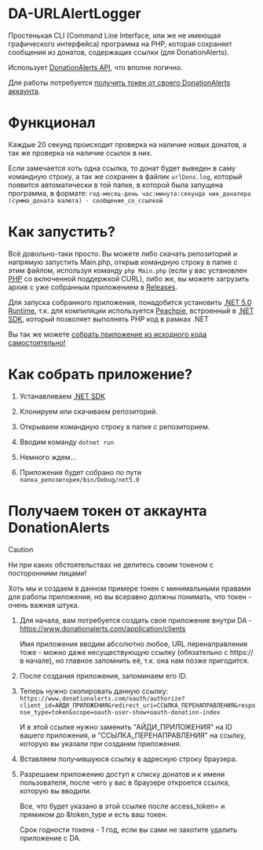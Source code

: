 # DA-URLAlertLogger
Простенькая CLI (Command Line Interface, или же не имеющая графического интерфейса) программа на PHP, которая сохраняет сообщения из донатов, содержащих ссылки (для DonationAlerts).

Использует [DonationAlerts API](https://www.donationalerts.com/apidoc), что вполне логично.

Для работы потребуется [получить токен от своего DonationAlerts аккаунта](https://github.com/kotyaralih/DA-URLAlertLogger?tab=readme-ov-file#%D0%BF%D0%BE%D0%BB%D1%83%D1%87%D0%B0%D0%B5%D0%BC-%D1%82%D0%BE%D0%BA%D0%B5%D0%BD-%D0%BE%D1%82-%D0%B0%D0%BA%D0%BA%D0%B0%D1%83%D0%BD%D1%82%D0%B0-donationalerts).

# Функционал
Каждые 20 секунд происходит проверка на наличие новых донатов, а так же проверка на наличие ссылок в них.

Если замечается хоть одна ссылка, то донат будет выведен в саму командную строку, а так же сохранен в файлик `urlDons.log`, который появится автоматически в той папке, в которой была запущена программа, в формате: `год-месяц-день час:минута:секунда ник_донатера (сумма_доната валюта) - сообщение_со_ссылкой`

# Как запустить?
Всё довольно-таки просто. Вы можете либо скачать репозиторий и напрямую запустить Main.php, открыв командную строку в папке с этим файлом, используя команду `php Main.php` (если у вас установлен [PHP](https://www.php.net/) со включенной поддержкой CURL), либо же, вы можете загрузить архив с уже собранным приложением в [Releases](https://github.com/kotyaralih/DA-URLAlertLogger/releases).

Для запуска собранного приложения, понадобится установить [.NET 5.0 Runtime](https://dotnet.microsoft.com/en-us/download/dotnet/thank-you/runtime-5.0.17-windows-x64-installer), т.к. для компиляции используется [Peachpie](https://peachpie.io/), встроенный в [.NET SDK](https://dotnet.microsoft.com/ru-ru/download), который позволяет выполнять PHP код в рамках .NET

Вы так же можете [собрать приложение из исходного кода самостоятельно!](https://github.com/kotyaralih/DA-URLAlertLogger?tab=readme-ov-file#%D0%BA%D0%B0%D0%BA-%D1%81%D0%BE%D0%B1%D1%80%D0%B0%D1%82%D1%8C-%D0%BF%D1%80%D0%B8%D0%BB%D0%BE%D0%B6%D0%B5%D0%BD%D0%B8%D0%B5)

# Как собрать приложение?
1) Устанавливаем [.NET SDK](https://dotnet.microsoft.com/ru-ru/download)
   
2) Клонируем или скачиваем репозиторий.
   
3) Открываем командную строку в папке с репозиторием.
   
4) Вводим команду `dotnet run`
   
5) Немного ждем...
    
6) Приложение будет собрано по пути `папка_репозитория/bin/Debug/net5.0`

# Получаем токен от аккаунта DonationAlerts
> [!CAUTION]
> Ни при каких обстоятельствах не делитесь своим токеном с посторонними лицами!
> 
> Хоть мы и создаем в данном примере токен с минимальными правами для работы приложения, но вы всеравно должны понимать, что токен - очень важная штука.

1) Для начала, вам потребуется создать свое приложение внутри DA - https://www.donationalerts.com/application/clients
   
   Имя приложения вводим абсолютно любое, URL перенаправления тоже - можно даже несуществующую ссылку (обязательно с https:// в начале), но главное запомнить её, т.к. она нам позже пригодится.
2) После создания приложения, запоминаем его ID.
3) Теперь нужно скопировать данную ссылку: `https://www.donationalerts.com/oauth/authorize?client_id=АЙДИ_ПРИЛОЖЕНИЯ&redirect_uri=ССЫЛКА_ПЕРЕНАПРАВЛЕНИЯ&response_type=token&scope=oauth-user-show+oauth-donation-index`
   
   И в этой ссылке нужно заменить "АЙДИ_ПРИЛОЖЕНИЯ" на ID вашего приложения, и "ССЫЛКА_ПЕРЕНАПРАВЛЕНИЯ" на ссылку, которую вы указали при создании приложения.

4) Вставляем получившуюся ссылку в адресную строку браузера.
   
5) Разрешаем приложению доступ к списку донатов и к имени пользователя, после чего у вас в браузере откроется ссылка, которую вы вводили.
   
   Все, что будет указано в этой ссылке после access_token= и прямиком до &token_type и есть ваш токен.
   
   Срок годности токена - 1 год, если вы сами не захотите удалить приложение с DA.
